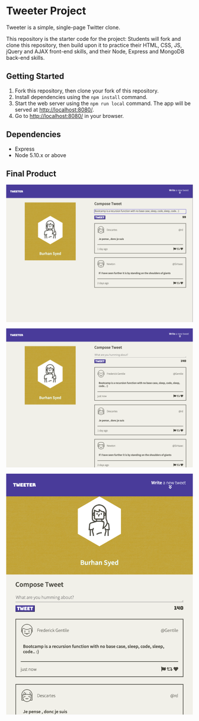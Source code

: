 # Tweeter Project

Tweeter is a simple, single-page Twitter clone.

This repository is the starter code for the project: Students will fork and clone this repository, then build upon it to practice their HTML, CSS, JS, jQuery and AJAX front-end skills, and their Node, Express and MongoDB back-end skills.

## Getting Started

1. Fork this repository, then clone your fork of this repository.
2. Install dependencies using the `npm install` command.
3. Start the web server using the `npm run local` command. The app will be served at <http://localhost:8080/>.
4. Go to <http://localhost:8080/> in your browser.

## Dependencies

- Express
- Node 5.10.x or above

## Final Product

!["Writing a tweet on Tweeter!"](https://github.com/burhansyd/tweeter/blob/master/public/images/Screen%20Shot%202021-08-13%20at%206.54.44%20PM.png?raw=true)

!["Tweeter feed with updated tweet!"](https://github.com/burhansyd/tweeter/blob/master/public/images/Screen%20Shot%202021-08-13%20at%206.55.34%20PM.png?raw=true)

!["Tweeter in mobile/tablet!"](https://github.com/burhansyd/tweeter/blob/master/public/images/Screen%20Shot%202021-08-13%20at%206.56.01%20PM.png?raw=true)